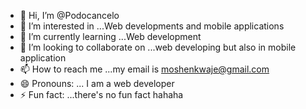- 👋 Hi, I’m @Podocancelo
- 👀 I’m interested in ...Web developments and mobile applications
- 🌱 I’m currently learning ...Web development
- 💞️ I’m looking to collaborate on ...web developing but also in mobile application
- 📫 How to reach me ...my email is moshenkwaje@gmail.com
- 😄 Pronouns: ... I am a web developer
- ⚡ Fun fact: ...there's no fun fact hahaha

<!---
Podocancelo/Podocancelo is a ✨ special ✨ repository because its `README.md` (this file) appears on your GitHub profile.
You can click the Preview link to take a look at your changes.
--->
